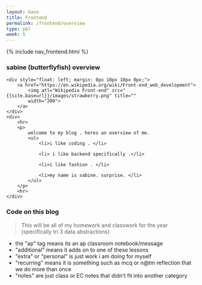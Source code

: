 ```yaml
---
layout: base
title: Frontend
permalink: /frontend/overview
type: pbl
week: 5
---
```


{% include nav_frontend.html %}

### sabine (butterflyfish) overview

<div>

    <div style="float: left; margin: 0px 10px 10px 0px;">
        <a href="https://en.wikipedia.org/wiki/Front-end_web_development">
            <img atl="Wikipedia Front-end" src="{{site.baseurl}}/images/strawberry.png" title=""
            width="200">
        </a>
    </div>
    <div>
        <hr>
        <p>
            welcome to my blog . heres an overview of me.  
            <ul>
                <li>i like coding . </li>

                <li> i like backend specifically .</li>

                <li>i like fashion . </li>

                <li>my name is sabine. surprise. </li> 
            </ul>
        </p>
        <hr>
    </div>

</div>

### Code on this blog
> This will be all of my homework and classwork for the year (specifically tri 3 data abstractions)
- the "ap" tag means its an ap classroom notebook/message
- "additional" means it adds on to one of these lessons
- "extra" or "personal" is just work i am doing for myself
- "recurring" means it is something such as mcq or n@tm reflection that we do more than once
- "notes" are just class or EC notes that didn't fit into another category
